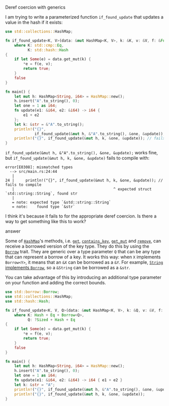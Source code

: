 Deref coercion with generics

I am trying to write a parameterized function `if_found_update` that updates a value in the hash if it exists:

```rust
use std::collections::HashMap;

fn if_found_update<K, V>(data: &mut HashMap<K, V>, k: &K, v: &V, f: &Fn(&V, &V) -> V) -> bool
    where K: std::cmp::Eq,
          K: std::hash::Hash
{
    if let Some(e) = data.get_mut(k) {
        *e = f(e, v);
        return true;
    }
    false
}

fn main() {
    let mut h: HashMap<String, i64> = HashMap::new();
    h.insert("A".to_string(), 0);
    let one = 1 as i64;
    fn update(e1: &i64, e2: &i64) -> i64 {
        e1 + e2
    };
    let k: &str = &"A".to_string();
    println!("{}",
             if_found_update(&mut h, &"A".to_string(), &one, &update)); // works
    println!("{}", if_found_update(&mut h, k, &one, &update)); // fails to compile
}
```

`if_found_update(&mut h, &"A".to_string(), &one, &update);` works fine, but `if_found_update(&mut h, k, &one, &update)` fails to compile with:

```none
error[E0308]: mismatched types
  --> src/main.rs:24:44
   |
24 |     println!("{}", if_found_update(&mut h, k, &one, &update)); // fails to compile
   |                                            ^ expected struct `std::string::String`, found str
   |
   = note: expected type `&std::string::String`
   = note:    found type `&str`
```

I think it's because it fails to for the appropriate deref coercion. Is there a way to get something like this to work?

answer

Some of [`HashMap`](https://doc.rust-lang.org/stable/std/collections/struct.HashMap.html)'s methods, i.e. [`get`](https://doc.rust-lang.org/stable/std/collections/struct.HashMap.html#method.get), [`contains_key`](https://doc.rust-lang.org/stable/std/collections/struct.HashMap.html#method.contains_key), [`get_mut`](https://doc.rust-lang.org/stable/std/collections/struct.HashMap.html#method.get_mut) and [`remove`](https://doc.rust-lang.org/stable/std/collections/struct.HashMap.html#method.remove), can receive a borrowed version of the key type. They do this by using the [`Borrow`](https://doc.rust-lang.org/stable/std/borrow/trait.Borrow.html) trait. They are generic over a type parameter `Q` that can be any type that can represent a borrow of a key. It works this way: when `X` implements `Borrow<Y>`, it means that an `&X` can be borrowed as a `&Y`. For example, [`String` implements `Borrow`](https://doc.rust-lang.org/stable/std/string/struct.String.html#implementations), so a `&String` can be borrowed as a `&str`.

You can take advantage of this by introducing an additional type parameter on your function and adding the correct bounds.

```rust
use std::borrow::Borrow;
use std::collections::HashMap;
use std::hash::Hash;

fn if_found_update<K, V, Q>(data: &mut HashMap<K, V>, k: &Q, v: &V, f: &Fn(&V, &V) -> V) -> bool
    where K: Hash + Eq + Borrow<Q>,
          Q: ?Sized + Hash + Eq
{
    if let Some(e) = data.get_mut(k) {
        *e = f(e, v);
        return true;
    }
    false
} 

fn main() {
    let mut h: HashMap<String, i64> = HashMap::new();
    h.insert("A".to_string(), 0);
    let one = 1 as i64;
    fn update(e1: &i64, e2: &i64) -> i64 { e1 + e2 }
    let k: &str = "A";
    println!("{}", if_found_update(&mut h, &"A".to_string(), &one, &update));
    println!("{}", if_found_update(&mut h, k, &one, &update));
}
```

